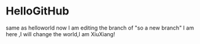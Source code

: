# HelloGitHub
same as helloworld
now I am editing the branch of "so a new branch"
I am here ,I will change the world,I am XiuXiang!
